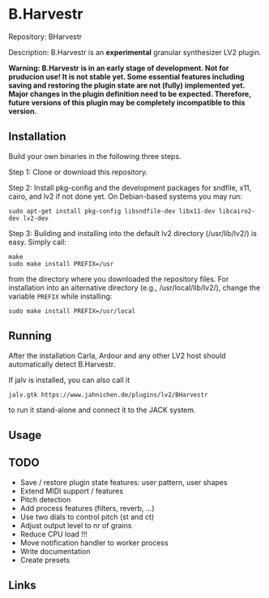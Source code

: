 # B.Harvestr
Repository: BHarvestr

Description: B.Harvestr is an **experimental** granular synthesizer LV2 plugin.

**Warning: B.Harvestr is in an early stage of development. Not for pruducion use! It is not
stable yet. Some essential features including saving and restoring the plugin state are not
(fully) implemented yet. Major changes in the plugin definition need to be expected. Therefore,
future versions of this plugin may be completely incompatible to this version.**


## Installation

Build your own binaries in the following three steps.

Step 1: Clone or download this repository.

Step 2: Install pkg-config and the development packages for sndfile, x11, cairo, and lv2 if not
done yet. On Debian-based systems you may run:
```
sudo apt-get install pkg-config libsndfile-dev libx11-dev libcairo2-dev lv2-dev
```

Step 3: Building and installing into the default lv2 directory (/usr/lib/lv2/) is easy. Simply call:
```
make
sudo make install PREFIX=/usr
```
from the directory where you downloaded the repository files. For installation into an
alternative directory (e.g., /usr/local/lib/lv2/), change the variable `PREFIX` while installing:

```
sudo make install PREFIX=/usr/local
```

## Running

After the installation Carla, Ardour and any other LV2 host should automatically detect B.Harvestr.

If jalv is installed, you can also call it
```
jalv.gtk https://www.jahnichen.de/plugins/lv2/BHarvestr
```
to run it stand-alone and connect it to the JACK system.


## Usage

## TODO

* Save / restore plugin state features: user pattern, user shapes
* Extend MIDI support / features
* Pitch detection
* Add process features (filters, reverb, ...)
* Use two dials to control pitch (st and ct)
* Adjust output level to nr of grains
* Reduce CPU load !!!
* Move notification handler to worker process
* Write documentation
* Create presets


## Links
